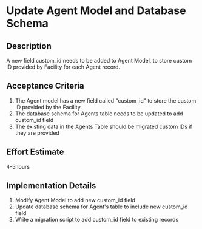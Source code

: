 # Update Agent Model and Database Schema

## Description

A new field custom_id needs to be added to Agent Model, to store custom ID provided by Facility for each Agent record.

## Acceptance Criteria

1. The Agent model has a new field called "custom_id" to store the custom ID provided by the Facility.
2. The database schema for Agents table needs to be updated to add custom_id field
3. The existing data in the Agents Table should be migrated custom IDs if they are provided

## Effort Estimate

4-5hours

## Implementation Details

1. Modify Agent Model to add new custom_id field
2. Update database schema for Agent's table to include new custom_id field
3. Write a migration script to add custom_id field to existing records
